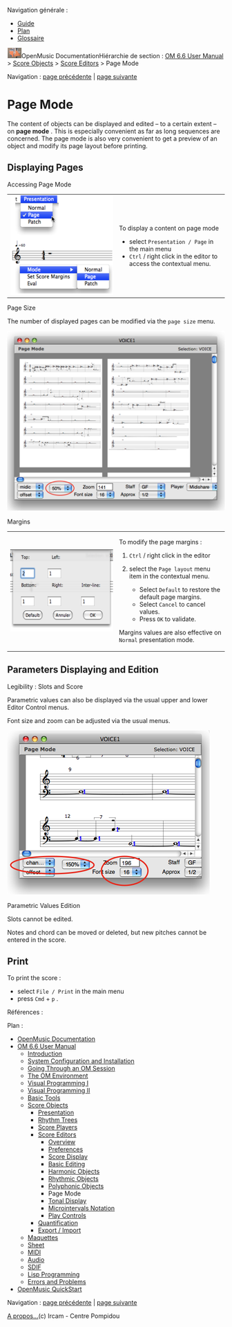 <div id="tplf" class="tplPage">

<div id="tplh">

<span class="hidden">Navigation générale : </span>

  - [<span>Guide</span>](OM-Documentation.md)
  - [<span>Plan</span>](OM-Documentation_1.md)
  - [<span>Glossaire</span>](OM-Documentation_2.md)

</div>

<div id="tplt">

![empty.gif](../tplRes/page/empty.gif)![logoom1.png](../res/logoom1.png)<span class="tplTi">OpenMusic
Documentation</span><span class="sw_outStack_navRoot"><span class="hidden">Hiérarchie
de section : </span>[<span>OM 6.6 User
Manual</span>](OM-User-Manual.md)<span class="stkSep"> \>
</span>[<span>Score
Objects</span>](ScoreObjects.md)<span class="stkSep"> \>
</span>[<span>Score
Editors</span>](ScoreEditors.md)<span class="stkSep"> \>
</span><span class="stkSel_yes"><span>Page Mode</span></span></span>

</div>

<div class="tplNav">

<span class="hidden">Navigation : </span>[<span>page
précédente</span>](Poly-Multi-Editor.md "page précédente(Polyphonic Objects)")<span class="hidden">
| </span>[<span>page
suivante</span>](Editor-Tonality.md "page suivante(Tonal Display)")

</div>

<div id="tplc" class="tplc_out_yes">

<div style="text-align: center;">



</div>

<div class="headCo">

# <span>Page Mode</span>

<div class="headCo_co">

<div>

<div class="infobloc">

<div class="txt">

The content of objects can be displayed and edited – to a certain extent
– on **page mode** . This is especially convenient as far as long
sequences are concerned. The page mode is also very convenient to get a
preview of an object and modify its page layout before printing.

</div>

</div>

<div class="part">

## <span>Displaying Pages</span>

<div class="part_co">

<div class="infobloc">

<div class="infobloc_ti">

<span>Accessing Page Mode</span>

</div>

<div class="txtRes">

<table>
<colgroup>
<col style="width: 50%" />
<col style="width: 50%" />
</colgroup>
<tbody>
<tr class="odd">
<td><div class="caption">
<div class="caption_co">
<img src="../res/contextmenu.png" width="246" height="230" alt="contextmenu.png" />
</div>
</div></td>
<td><div class="dk_txtRes_txt txt">
<p>To display a content on page mode</p>
<ul>
<li><span>select <code class="menuPath_tl">Presentation / Page</code> in the main menu</span></li>
<li><span> <code class="keyboard_tl">Ctrl</code> / right click in the editor to access the contextual menu.</span></li>
</ul>
</div></td>
</tr>
</tbody>
</table>

</div>

</div>

<div class="infobloc">

<div class="infobloc_ti">

<span>Page Size</span>

</div>

<div class="txt">

The number of displayed pages can be modified via the `page size` menu.

</div>

<div class="caption">

<div class="caption_co">

![pagemode.png](../res/pagemode.png)

</div>

</div>

</div>

<div class="infobloc">

<div class="infobloc_ti">

<span>Margins</span>

</div>

<div class="txtRes">

<table>
<colgroup>
<col style="width: 50%" />
<col style="width: 50%" />
</colgroup>
<tbody>
<tr class="odd">
<td><div class="caption">
<div class="caption_co">
<img src="../res/pagelayout.png" width="300" height="189" alt="pagelayout.png" />
</div>
</div></td>
<td><div class="dk_txtRes_txt txt">
<p>To modify the page margins :</p>
<ol>
<li><p><code class="keyboard_tl">Ctrl</code> / right click in the editor</p></li>
<li><p>select the <code class="menuPath_tl">Page layout</code> menu item in the contextual menu.</p>
<ul>
<li><span>Select <code class="textButton_tl">Default</code> to restore the default page margins.</span></li>
<li><span>Select <code class="textButton_tl">Cancel</code> to cancel values.</span></li>
<li><span>Press <code class="textButton_tl">OK</code> to validate.</span></li>
</ul></li>
</ol>
<p>Margins values are also effective on <code class="menuPath_tl">Normal</code> presentation mode.</p>
</div></td>
</tr>
</tbody>
</table>

</div>

</div>

</div>

</div>

<div class="part">

## <span>Parameters Displaying and Edition</span>

<div class="part_co">

<div class="infobloc">

<div class="infobloc_ti">

<span>Legibility : Slots and Score</span>

</div>

<div class="txt">

Parametric values can also be displayed via the usual upper and lower
Editor Control menus.

Font size and zoom can be adjusted via the usual menus.

</div>

<div class="caption">

<div class="caption_co">

![changezoom.png](../res/changezoom.png)

</div>

</div>

</div>

<div class="bloc note">

<div class="bloc_ti note_ti">

<span>Parametric Values Edition</span>

</div>

<div class="txt">

Slots cannot be edited.

Notes and chord can be moved or deleted, but new pitches cannot be
entered in the score.

</div>

</div>

</div>

</div>

<div class="part">

## <span>Print</span>

<div class="part_co">

<div class="infobloc">

<div class="txt">

To print the score :

  - <span>select `File / Print` in the main menu </span>
  - <span>press `Cmd` + `p` .</span>

</div>

</div>

</div>

</div>

</div>

</div>

</div>

<span class="hidden">Références : </span>

</div>

<div id="tplo" class="tplo_out_yes">

<div class="tplOTp">

<div class="tplOBm">

<div id="mnuFrm">

<span class="hidden">Plan :</span>

<div id="mnuFrmUp" onmouseout="menuScrollTiTask.fSpeed=0;" onmouseover="if(menuScrollTiTask.fSpeed&gt;=0) {menuScrollTiTask.fSpeed=-2; scTiLib.addTaskNow(menuScrollTiTask);}" onclick="menuScrollTiTask.fSpeed-=2;" style="display: none;">

<span id="mnuFrmUpLeft">[](#)</span><span id="mnuFrmUpCenter"></span><span id="mnuFrmUpRight"></span>

</div>

<div id="mnuScroll">

  - [<span>OpenMusic Documentation</span>](OM-Documentation.md)
  - [<span>OM 6.6 User Manual</span>](OM-User-Manual.md)
      - [<span>Introduction</span>](00-Sommaire.md)
      - [<span>System Configuration and
        Installation</span>](Installation.md)
      - [<span>Going Through an OM Session</span>](Goingthrough.md)
      - [<span>The OM Environment</span>](Environment.md)
      - [<span>Visual Programming I</span>](BasicVisualProgramming.md)
      - [<span>Visual Programming
        II</span>](AdvancedVisualProgramming.md)
      - [<span>Basic Tools</span>](BasicObjects.md)
      - [<span>Score Objects</span>](ScoreObjects.md)
          - [<span>Presentation</span>](Score-Objects-Intro.md)
          - [<span>Rhythm Trees</span>](RT.md)
          - [<span>Score Players</span>](ScorePlayer.md)
          - [<span>Score Editors</span>](ScoreEditors.md)
              - [<span>Overview</span>](Editor-Overview.md)
              - [<span>Preferences</span>](Editors-Prefs.md)
              - [<span>Score Display</span>](Editor-Display.md)
              - [<span>Basic Editing</span>](Editor-Basics.md)
              - [<span>Harmonic Objects</span>](Harmonic-Obj-Editor.md)
              - [<span>Rhythmic Objects</span>](Editor-Rhythm.md)
              - [<span>Polyphonic Objects</span>](Poly-Multi-Editor.md)
              - <span id="i3" class="outLeftSel_yes"><span>Page
                Mode</span></span>
              - [<span>Tonal Display</span>](Editor-Tonality.md)
              - [<span>Microintervals
                Notation</span>](Editor-Microintervals.md)
              - [<span>Play Controls</span>](Editor-Play.md)
          - [<span>Quantification</span>](Quantification.md)
          - [<span>Export / Import</span>](ImportExport.md)
      - [<span>Maquettes</span>](Maquettes.md)
      - [<span>Sheet</span>](Sheet.md)
      - [<span>MIDI</span>](MIDI.md)
      - [<span>Audio</span>](Audio.md)
      - [<span>SDIF</span>](SDIF.md)
      - [<span>Lisp Programming</span>](Lisp.md)
      - [<span>Errors and Problems</span>](errors.md)
  - [<span>OpenMusic QuickStart</span>](QuickStart-Chapters.md)

</div>

<div id="mnuFrmDown" onmouseout="menuScrollTiTask.fSpeed=0;" onmouseover="if(menuScrollTiTask.fSpeed&lt;=0) {menuScrollTiTask.fSpeed=2; scTiLib.addTaskNow(menuScrollTiTask);}" onclick="menuScrollTiTask.fSpeed+=2;" style="display: none;">

<span id="mnuFrmDownLeft">[](#)</span><span id="mnuFrmDownCenter"></span><span id="mnuFrmDownRight"></span>

</div>

</div>

</div>

</div>

</div>

<div class="tplNav">

<span class="hidden">Navigation : </span>[<span>page
précédente</span>](Poly-Multi-Editor.md "page précédente(Polyphonic Objects)")<span class="hidden">
| </span>[<span>page
suivante</span>](Editor-Tonality.md "page suivante(Tonal Display)")

</div>

<div id="tplb">

[<span>A propos...</span>](OM-Documentation_3.md)(c) Ircam - Centre
Pompidou

</div>

</div>
